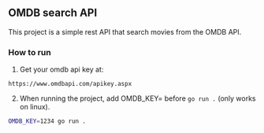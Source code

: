## OMDB search API

This project is a simple rest API that search movies from the OMDB API.

### How to run

1. Get your omdb api key at:
``` 
https://www.omdbapi.com/apikey.aspx
```

2. When running the project, add OMDB_KEY=<your-key> before `go run .`  (only works on linux).
```bash
OMDB_KEY=1234 go run .
```

